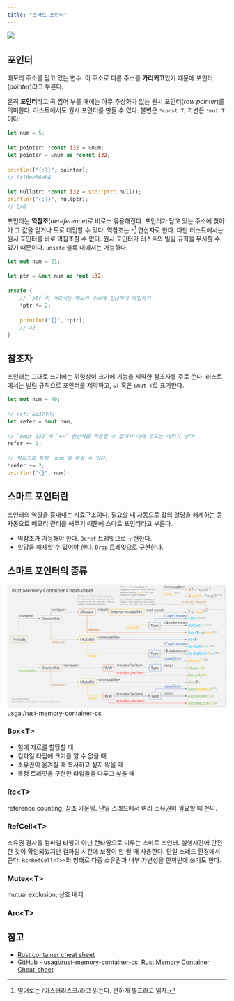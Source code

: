 ```yaml
---
title: "스마트 포인터"
---
```



![](rust-container-cheat-sheet.svg)

## 포인터
메모리 주소를 담고 있는 변수. 이 주소로 다른 주소를 **가리키고**있기 때문에 포인터(*pointer*)라고 부른다.

흔히 **포인터**라고 콕 찝어 부를 때에는 아무 추상화가 없는 원시 포인터(*raw pointer*)를 의미한다. 러스트에서도 원시 포인터를 만들 수 있다. 불변은 `*const T`, 가변은 `*mut T`이다:

```rust
let num = 5;

let pointer: *const i32 = &num;
let pointer = &num as *const i32;

println!("{:?}", pointer);
// 0x16ee56ab4

let nullptr: *const i32 = std::ptr::null();
println!("{:?}", nullptr);
// 0x0
```

포인터는 **역참조**(*dereference*)로 비로소 유용해진다. 포인터가 담고 있는 주소에 찾아가 그 값을 얻거나 도로 대입할 수 있다. 역참조는 `*`[^1] 연산자로 한다. 다만 러스트에서는 원시 포인터를 바로 역참조할 수 없다. 원시 포인터가 러스트의 빌림 규칙을 무시할 수 있기 때문이다. `unsafe` 블록 내에서는 가능하다.

[^1]: 영어로는 /아스터리스크/라고 읽는다. 편하게 별표라고 읽자.

```rust
let mut num = 21;

let ptr = &mut num as *mut i32;

unsafe {
    // `ptr`이 가르키는 메모리 주소에 접근하여 대입하기
	*ptr *= 2;
	
    println!("{}", *ptr);
    // 42
}
```

## 참조자

포인터는 그대로 쓰기에는 위험성이 크기에 기능을 제약한 참조자를 주로 쓴다. 러스트에서는 빌림 규칙으로 포인터를 제약하고, `&T` 혹은 `&mut T`로 표기한다.

```rust
let mut num = 40;

// ref: &i32이다
let refer = &mut num;

// `&mut i32`에 `+=` 연산자를 적용할 수 없어서 아래 코드는 에러가 난다:
refer += 2;

// 역참조를 통해 `num`을 바꿀 수 있다.
*refer += 2;
println!("{}", num);
```

## 스마트 포인터란

포인터의 역할을 흉내내는 자료구조이다. 필요할 때 자동으로 값의 할당을 해제하는 등 자동으로 메모리 관리를 해주기 때문에 스마트 포인터라고 부른다.

- 역참조가 가능해야 한다. `Deref` 트레잇으로 구현한다.
- 할당을 해제할 수 있어야 한다. `Drop` 트레잇으로 구현한다.

## 스마트 포인터의 종류

![](assets/rust-memory-container-cs-1920x1080-light-back.png)
[usgai/rust-memory-container-cs](https://github.com/usagi/rust-memory-container-cs)

### Box\<T\>
- 힙에 자료를 할당할 때
- 컴파일 타임에 크기를 알 수 없을 때
- 소유권이 옮겨질 때 복사하고 싶지 않을 때
- 특정 트레잇을 구현한 타입들을 다루고 싶을 때

### Rc\<T\>
reference counting; 참조 카운팅. 단일 스레드에서 여러 소유권이 필요할 때 쓴다.

### RefCell\<T\>
소유권 검사를 컴파일 타임이 아닌 런타임으로 미루는 스마트 포인터. 실행시간에 안전한 것이 확인되었지만 컴파일 시간에 보장이 안 될 때 사용한다. 단일 스레드 환경에서 쓴다. `Rc<RefCell<T>>`의 형태로 다중 소유권과 내부 가변성을 한꺼번에 쓰기도 한다.

### Mutex\<T\>
mutual exclusion; 상호 배제.

### Arc\<T\>

## 참고

- [Rust container cheat sheet](https://docs.google.com/presentation/d/1q-c7UAyrUlM-eZyTo1pd8SZ0qwA_wYxmPZVOQkoDmH4/edit#slide=id.p)
- [GitHub - usagi/rust-memory-container-cs: Rust Memory Container Cheat-sheet](https://github.com/usagi/rust-memory-container-cs)
